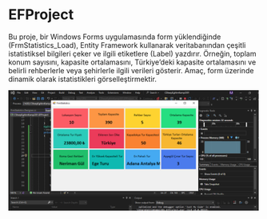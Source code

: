 ﻿# EFProject

Bu proje, bir Windows Forms uygulamasında form yüklendiğinde (FrmStatistics_Load), Entity Framework kullanarak veritabanından çeşitli istatistiksel bilgileri çeker ve ilgili etiketlere (Label) yazdırır. Örneğin, toplam konum sayısını, kapasite ortalamasını, Türkiye’deki kapasite ortalamasını ve belirli rehberlerle veya şehirlerle ilgili verileri gösterir. Amaç, form üzerinde dinamik olarak istatistikleri görselleştirmektir.

![Uygulama Ekran Görüntüsü](images/resim.png)

